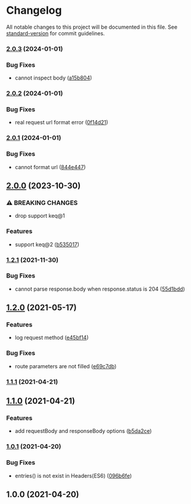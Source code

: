 # Changelog

All notable changes to this project will be documented in this file. See [standard-version](https://github.com/conventional-changelog/standard-version) for commit guidelines.

### [2.0.3](https://www.github.com/keq-request/keq-debug/compare/v2.0.2...v2.0.3) (2024-01-01)


### Bug Fixes

* cannot inspect body ([a15b804](https://www.github.com/keq-request/keq-debug/commit/a15b8044a6a891e0a849c6b618a76c4eaf9f5695))

### [2.0.2](https://www.github.com/keq-request/keq-debug/compare/v2.0.1...v2.0.2) (2024-01-01)


### Bug Fixes

* real request url format error ([0f14d21](https://www.github.com/keq-request/keq-debug/commit/0f14d21f121074199f730382067714656383445b))

### [2.0.1](https://www.github.com/keq-request/keq-debug/compare/v2.0.0...v2.0.1) (2024-01-01)


### Bug Fixes

* cannot format url ([844e447](https://www.github.com/keq-request/keq-debug/commit/844e447613933d4b98c1e7516e9976a37deded02))

## [2.0.0](https://www.github.com/keq-request/keq-debug/compare/v1.2.1...v2.0.0) (2023-10-30)


### ⚠ BREAKING CHANGES

* drop support keq@1

### Features

* support keq@2 ([b535017](https://www.github.com/keq-request/keq-debug/commit/b535017365311e23156f88171c18af2e2d6399af))

### [1.2.1](https://www.github.com/keq-request/keq-debug/compare/v1.2.0...v1.2.1) (2021-11-30)


### Bug Fixes

* cannot parse response.body when response.status is 204 ([55d1bdd](https://www.github.com/keq-request/keq-debug/commit/55d1bddf8addbd42ac21d64a350a35b46d7525f7))

## [1.2.0](https://www.github.com/keq-request/keq-debug/compare/v1.1.1...v1.2.0) (2021-05-17)


### Features

* log request method ([e45bf14](https://www.github.com/keq-request/keq-debug/commit/e45bf1457b04ae6e5d2a52c5feab482a6e822c66))


### Bug Fixes

* route parameters are not filled ([e69c7db](https://www.github.com/keq-request/keq-debug/commit/e69c7db7c9d614d1374311b5ebfb7d9974a93a09))

### [1.1.1](https://github.com/Val-istar-Guo/keq-debug/compare/v1.1.0...v1.1.1) (2021-04-21)

## [1.1.0](https://github.com/Val-istar-Guo/keq-debug/compare/v1.0.1...v1.1.0) (2021-04-21)


### Features

* add requestBody and responseBody options ([b5da2ce](https://github.com/Val-istar-Guo/keq-debug/commit/b5da2ce113396c93eb8d578744a526a1318186f0))

### [1.0.1](https://github.com/Val-istar-Guo/keq-debug/compare/v1.0.0...v1.0.1) (2021-04-20)


### Bug Fixes

* entries() is not exist in Headers(ES6) ([096b6fe](https://github.com/Val-istar-Guo/keq-debug/commit/096b6fe97ef0c1d3d9c706ce8893f7d899370254))

## 1.0.0 (2021-04-20)
